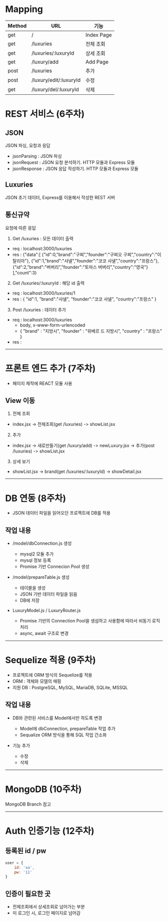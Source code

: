# Mapping
Method | URL | 기능
------ | ------ | ------
get | / | Index Page
get | /luxuries | 전체 조회
get | /luxuries/:luxuryId | 상세 조회
get | /luxury/add | Add Page
post | /luxuries | 추가
post | /luxury/edit/:luxuryId | 수정
get | /luxury/del/:luxuryId | 삭제


# REST 서비스 (6주차)

## JSON
JSON 파싱, 요청과 응답

- jsonParsing : JSON 파싱
- jsonRequest : JSON 요청 분석하기. HTTP 모듈과 Express 모듈
- jsonResponse : JSON 응답 작성하기. HTTP 모듈과 Express 모듈


## Luxuries
JSON 초기 데이터, Express를 이용해서 작성한 REST 서버


## 통신규약
요청에 따른 응답

1. Get /luxuries : 모든 데이터 출력
 - req : localhost:3000/luxuries
 - res : {"data":[
     {"id":0,"brand":"구찌","founder":"구찌오 구찌","country":"이탈리아"},
     {"id":1,"brand":"샤넬","founder":"코코 샤넬","country":"프랑스"},
     {"id":2,"brand":"버버리","founder":"토마스 버버리","country":"영국"}
     ],"count":3}

2. Get /luxuries/:luxuryId : 해당 id 출력
 - req : localhost:3000/luxuries/1
 - res : {
     "id":1,
     "brand":"샤넬",
     "founder":"코코 샤넬",
     "country":"프랑스"
     }

3. Post /luxuries : 데이터 추가
 - req : localhost:3000/luxuries
    * body, x-www-form-urlencoded
    * {
        "brand" : "지방시",
        "founder" : "위베르 드 지방시",
        "country" : "프랑스"
    }
 - res :


***


# 프론트 엔드 추가 (7주차)
 - 페이지 제작에 REACT 모듈 사용

## View 이동
1. 전체 조회
  - index.jsx -> 전체조회(get /luxuries) -> showList.jsx

2. 추가
  - index.jsx -> 새로만들기(get /luxury/add) -> newLuxury.jsx -> 추가(post /luxuries) -> showList.jsx

3. 상세 보기
  - showList.jsx -> brand(get /luxuries/:luxuryId) -> showDetail.jsx


***


# DB 연동 (8주차)
  - JSON 데이터 파일을 읽어오던 프로젝트에 DB를 적용

## 작업 내용
  - /model/dbConnection.js 생성
    * mysql2 모듈 추가
    * mysql 정보 등록
    * Promise 기반 Connecion Pool 생성

  - /model/prepareTable.js 생성
    * 테이블을 생성
    * JSON 기반 데이터 파일을 읽음
    * DB에 저장

  - LuxuryModel.js / LuxuryRouter.js
    * Promise 기반의 Connection Pool을 생섬하고 사용함에 따라서 비동기 로직 처리
    * async, await 구조로 변경
    

***


# Sequelize 적용 (9주차)
  - 프로젝트에 ORM 방식의 Sequelize를 적용
  - ORM : 객체와 모델의 매핑
  - 지원 DB : PostgreSQL, MySQL, MariaDB, SQLite, MSSQL

## 작업 내용
  - DB와 관련된 서비스를 Model에서만 하도록 변경
    * Model에 dbConnection, prepareTable 작업 추가
    * Sequalize ORM 방식을 통해 SQL 작업 간소화

  - 기능 추가
    * 수정
    * 삭제


***


# MongoDB (10주차)
MongoDB Branch 참고


***


# Auth 인증기능 (12주차)

## 등록된 id / pw
~~~javascript
user = {
    id: 'aa',
    pw: '11'
}
~~~

## 인증이 필요한 곳
 - 전체조회에서 상세조회로 넘어가는 부분
 - 미 로그인 시, 로그인 페이지로 넘어감